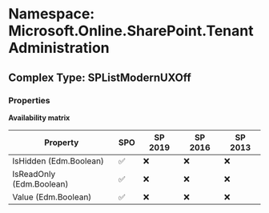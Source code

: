 # Namespace: Microsoft.Online.SharePoint.TenantAdministration

## Complex Type: SPListModernUXOff

### Properties

**Availability matrix**

Property | SPO | SP 2019 | SP 2016 | SP 2013
----------|-----|---------|---------|--------
IsHidden (Edm.Boolean) | ✅ | ❌ | ❌ | ❌
IsReadOnly (Edm.Boolean) | ✅ | ❌ | ❌ | ❌
Value (Edm.Boolean) | ✅ | ❌ | ❌ | ❌

